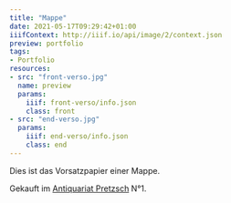```yaml
---
title: "Mappe"
date: 2021-05-17T09:29:42+01:00
iiifContext: http://iiif.io/api/image/2/context.json
preview: portfolio
tags:
- Portfolio
resources:
- src: "front-verso.jpg"
  name: preview
  params:
    iiif: front-verso/info.json
    class: front
- src: "end-verso.jpg"
  params:
    iiif: end-verso/info.json
    class: end
---
```

Dies ist das Vorsatzpapier einer Mappe.
<!--more-->
<div class="source">
Gekauft im <a target="_blank" href="https://antiquariat-pretzsch.de/">Antiquariat Pretzsch</a> N°1.
</div>
